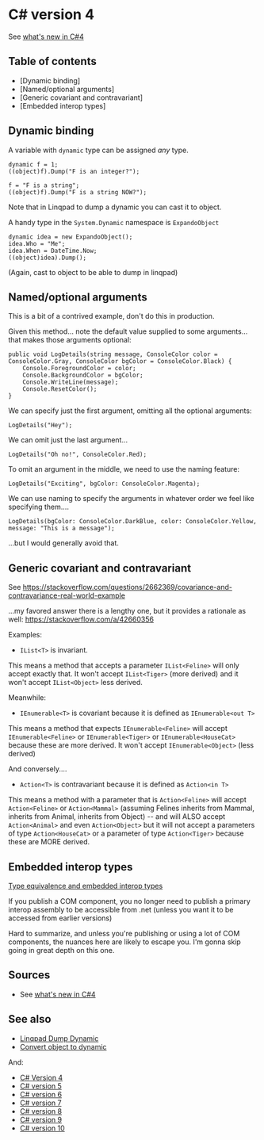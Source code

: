 ﻿# C# version 4

See [what's new in C#4](https://docs.microsoft.com/en-us/dotnet/csharp/whats-new/csharp-version-history#c-version-40)

## Table of contents

- [Dynamic binding]
- [Named/optional arguments]
- [Generic covariant and contravariant]
- [Embedded interop types]

## Dynamic binding

A variable with `dynamic` type can be assigned *any* type.

	dynamic f = 1;
	((object)f).Dump("F is an integer?");

	f = "F is a string";
	((object)f).Dump("F is a string NOW?");

Note that in Linqpad to dump a dynamic you can cast it to object.

A handy type in the `System.Dynamic` namespace is `ExpandoObject`

	dynamic idea = new ExpandoObject();
	idea.Who = "Me";
	idea.When = DateTime.Now;
	((object)idea).Dump();

(Again, cast to object to be able to dump in linqpad)

## Named/optional arguments

This is a bit of a contrived example, don't do this in production.

Given this method... note the default value supplied to some arguments... that makes those arguments optional:

	public void LogDetails(string message, ConsoleColor color = ConsoleColor.Gray, ConsoleColor bgColor = ConsoleColor.Black) {
		Console.ForegroundColor = color;
		Console.BackgroundColor = bgColor;
		Console.WriteLine(message);
		Console.ResetColor();
	}

We can specify just the first argument, omitting all the optional arguments:

	LogDetails("Hey");

We can omit just the last argument...

	LogDetails("Oh no!", ConsoleColor.Red);

To omit an argument in the middle, we need to use the naming feature:

	LogDetails("Exciting", bgColor: ConsoleColor.Magenta);

We can use naming to specify the arguments in whatever order we feel like specifying them....

	LogDetails(bgColor: ConsoleColor.DarkBlue, color: ConsoleColor.Yellow, message: "This is a message");

...but I would generally avoid that.

## Generic covariant and contravariant

See <https://stackoverflow.com/questions/2662369/covariance-and-contravariance-real-world-example>

...my favored answer there is a lengthy one, but it provides a rationale as well: <https://stackoverflow.com/a/42660356>

Examples:

- `IList<T>` is invariant.

This means a method that accepts a parameter `IList<Feline>` will only accept exactly that. It won't accept `IList<Tiger>` (more derived) and it won't accept `IList<Object>` less derived.

Meanwhile:

- `IEnumerable<T>` is covariant because it is defined as `IEnumerable<out T>`

This means a method that expects `IEnumerable<Feline>` will accept `IEnumerable<Feline>` or `IEnumerable<Tiger>` or `IEnumerable<HouseCat>` because these are more derived. It won't accept `IEnumerable<Object>` (less derived)

And conversely....

- `Action<T>` is contravariant because it is defined as `Action<in T>`

This means a method with a parameter that is `Action<Feline>` will accept `Action<Feline>` or `Action<Mammal>` (assuming Felines inherits from Mammal, inherits from Animal, inherits from Object) -- and will ALSO accept `Action<Animal>` and even `Action<Object>` but it will not accept a parameters of type `Action<HouseCat>` or a parameter of type `Action<Tiger>` because these are MORE derived.

## Embedded interop types

[Type equivalence and embedded interop types](https://docs.microsoft.com/en-us/dotnet/framework/interop/type-equivalence-and-embedded-interop-types)

If you publish a COM component, you no longer need to publish a primary interop assembly to be accessible from .net (unless you want it to be accessed from earlier versions)

Hard to summarize, and unless you're publishing or using a lot of COM components, the nuances here are likely to escape you. I'm gonna skip going in great depth on this one.

## Sources

- See [what's new in C#4](https://docs.microsoft.com/en-us/dotnet/csharp/whats-new/csharp-version-history#c-version-40)

## See also

- [Linqpad Dump Dynamic](../linqpad/dump_dynamic.md)
- [Convert object to dynamic](object_to_dynamic.md)

And:

- [C# Version 4](version4.md)
- [C# version 5](version5.md)
- [C# version 6](version6.md)
- [C# version 7](version7.md)
- [C# version 8](version8.md)
- [C# version 9](version9.md)
- [C# version 10](version10.md)